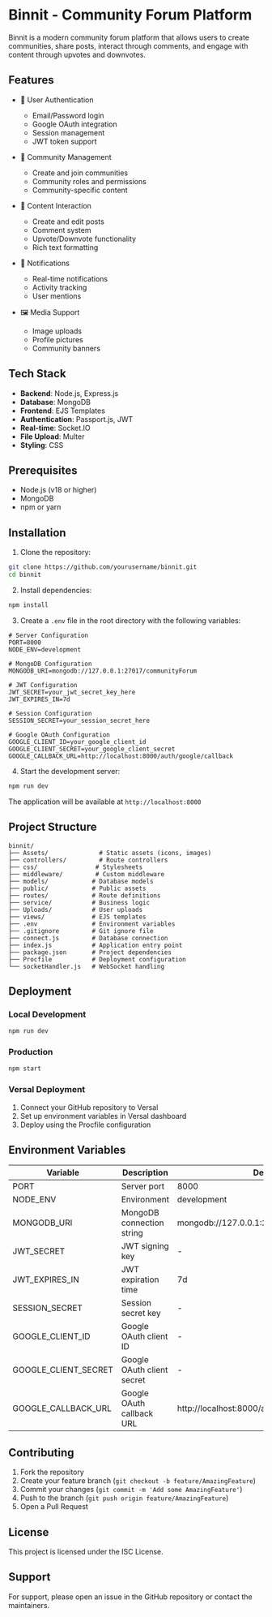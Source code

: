 # Binnit - Community Forum Platform

Binnit is a modern community forum platform that allows users to create communities, share posts, interact through comments, and engage with content through upvotes and downvotes.

## Features

- 🔐 User Authentication
  - Email/Password login
  - Google OAuth integration
  - Session management
  - JWT token support

- 👥 Community Management
  - Create and join communities
  - Community roles and permissions
  - Community-specific content

- 📝 Content Interaction
  - Create and edit posts
  - Comment system
  - Upvote/Downvote functionality
  - Rich text formatting

- 🔔 Notifications
  - Real-time notifications
  - Activity tracking
  - User mentions

- 🖼️ Media Support
  - Image uploads
  - Profile pictures
  - Community banners

## Tech Stack

- **Backend**: Node.js, Express.js
- **Database**: MongoDB
- **Frontend**: EJS Templates
- **Authentication**: Passport.js, JWT
- **Real-time**: Socket.IO
- **File Upload**: Multer
- **Styling**: CSS

## Prerequisites

- Node.js (v18 or higher)
- MongoDB
- npm or yarn

## Installation

1. Clone the repository:
```bash
git clone https://github.com/yourusername/binnit.git
cd binnit
```

2. Install dependencies:
```bash
npm install
```

3. Create a `.env` file in the root directory with the following variables:
```env
# Server Configuration
PORT=8000
NODE_ENV=development

# MongoDB Configuration
MONGODB_URI=mongodb://127.0.0.1:27017/communityForum

# JWT Configuration
JWT_SECRET=your_jwt_secret_key_here
JWT_EXPIRES_IN=7d

# Session Configuration
SESSION_SECRET=your_session_secret_here

# Google OAuth Configuration
GOOGLE_CLIENT_ID=your_google_client_id
GOOGLE_CLIENT_SECRET=your_google_client_secret
GOOGLE_CALLBACK_URL=http://localhost:8000/auth/google/callback
```

4. Start the development server:
```bash
npm run dev
```

The application will be available at `http://localhost:8000`

## Project Structure

```
binnit/
├── Assets/              # Static assets (icons, images)
├── controllers/         # Route controllers
├── css/                # Stylesheets
├── middleware/         # Custom middleware
├── models/            # Database models
├── public/            # Public assets
├── routes/            # Route definitions
├── service/           # Business logic
├── Uploads/           # User uploads
├── views/             # EJS templates
├── .env               # Environment variables
├── .gitignore         # Git ignore file
├── connect.js         # Database connection
├── index.js           # Application entry point
├── package.json       # Project dependencies
├── Procfile           # Deployment configuration
└── socketHandler.js   # WebSocket handling
```

## Deployment

### Local Development
```bash
npm run dev
```

### Production
```bash
npm start
```

### Versal Deployment
1. Connect your GitHub repository to Versal
2. Set up environment variables in Versal dashboard
3. Deploy using the Procfile configuration

## Environment Variables

| Variable | Description | Default |
|----------|-------------|---------|
| PORT | Server port | 8000 |
| NODE_ENV | Environment | development |
| MONGODB_URI | MongoDB connection string | mongodb://127.0.0.1:27017/communityForum |
| JWT_SECRET | JWT signing key | - |
| JWT_EXPIRES_IN | JWT expiration time | 7d |
| SESSION_SECRET | Session secret key | - |
| GOOGLE_CLIENT_ID | Google OAuth client ID | - |
| GOOGLE_CLIENT_SECRET | Google OAuth client secret | - |
| GOOGLE_CALLBACK_URL | Google OAuth callback URL | http://localhost:8000/auth/google/callback |

## Contributing

1. Fork the repository
2. Create your feature branch (`git checkout -b feature/AmazingFeature`)
3. Commit your changes (`git commit -m 'Add some AmazingFeature'`)
4. Push to the branch (`git push origin feature/AmazingFeature`)
5. Open a Pull Request

## License

This project is licensed under the ISC License.

## Support

For support, please open an issue in the GitHub repository or contact the maintainers.